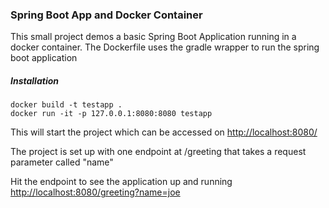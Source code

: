 ### Spring Boot App and Docker Container

This small project demos a basic Spring Boot Application running in a docker container.
The Dockerfile uses the gradle wrapper to run the spring boot application 
 
##### Installation
 
```
docker build -t testapp .
docker run -it -p 127.0.0.1:8080:8080 testapp
```

This will start the project which can be accessed on [http://localhost:8080/](http://localhost:8080/)  

The project is set up with one endpoint at /greeting that takes a request parameter called "name"

Hit the endpoint to see the application up and running [http://localhost:8080/greeting?name=joe](http://localhost:8080/greeting?name=joe) 
